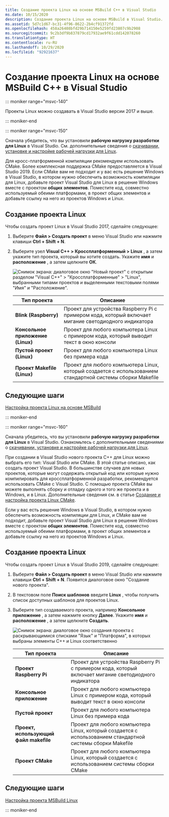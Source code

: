```yaml
---
title: Создание проекта Linux на основе MSBuild C++ в Visual Studio
ms.date: 10/15/2020
description: Создание проекта Linux на основе MSBuild в Visual Studio.
ms.assetid: 5d7c1d67-bc31-4f96-8622-2b4cf91372fd
ms.openlocfilehash: 458a26408bfd29b714150e5259fd23807c9b2908
ms.sourcegitcommit: 9c2b3df9b837879cd17932ae9f61cdd142078260
ms.translationtype: HT
ms.contentlocale: ru-RU
ms.lasthandoff: 10/29/2020
ms.locfileid: "92921637"
---
```

# <a name="create-a-linux-msbuild-c-project-in-visual-studio"></a>Создание проекта Linux на основе MSBuild C++ в Visual Studio

::: moniker range="msvc-140"

Проекты Linux можно создавать в Visual Studio версии 2017 и выше.

::: moniker-end

::: moniker range="msvc-150"

Сначала убедитесь, что вы установили **рабочую нагрузку разработки для Linux** в Visual Studio. См. дополнительные сведения о [скачивании, установке и настройке рабочей нагрузки для Linux](download-install-and-setup-the-linux-development-workload.md).

Для кросс-платформенной компиляции рекомендуем использовать CMake. Более комплексная поддержка CMake предоставляется в Visual Studio 2019. Если CMake вам не подходит и у вас есть решение Windows в Visual Studio, в котором нужно обеспечить возможность компиляции для Linux, добавьте проект Visual Studio для Linux в решение Windows вместе с проектом **общих элементов**. Поместите код, совместно используемый обеими платформами, в проект общих элементов и добавьте ссылку на него из проектов Windows и Linux.

## <a name="to-create-a-new-linux-project"></a>Создание проекта Linux

Чтобы создать проект Linux в Visual Studio 2017, сделайте следующее:

1. Выберите **Файл > Создать проект** в меню Visual Studio или нажмите клавиши **Ctrl + Shift + N**.
1. Выберите узел **Visual C++ > Кроссплатформенный > Linux** , а затем укажите тип проекта, который вы хотите создать. Укажите **имя** и **расположение** , а затем щелкните **ОК**.

   ![Снимок экрана: диалоговое окно "Новый проект" с открытым разделом "Visual C++" > "Кроссплатформенные" > "Linux", выбранными типами проектов и выделенными текстовыми полями "Имя" и "Расположение".](media/newproject.png)

   | Тип проекта | Описание |
   | ------------ | --- |
   | **Blink (Raspberry)** | Проект для устройства Raspberry Pi с примером кода, который включает мигание светодиодного индикатора |
   | **Консольное приложение (Linux)** | Проект для любого компьютера Linux с примером кода, который выводит текст в окно консоли |
   | **Пустой проект (Linux)** | Проект для любого компьютера Linux без примера кода |
   | **Проект Makefile (Linux)** | Проект для любого компьютера Linux, который создается с использованием стандартной системы сборки Makefile |

## <a name="next-steps"></a>Следующие шаги

[Настройка проекта Linux на основе MSBuild](configure-a-linux-project.md)

::: moniker-end

::: moniker range="msvc-160"

Сначала убедитесь, что вы установили **рабочую нагрузку разработки для Linux** в Visual Studio. Ознакомьтесь с дополнительными сведениями о [скачивании, установке и настройке рабочей нагрузки для Linux](download-install-and-setup-the-linux-development-workload.md).

При создании в Visual Studio нового проекта C++ для Linux можно выбрать его тип: Visual Studio или CMake. В этой статье описано, как создать проект Visual Studio. В большинстве случаев для новых проектов, которые могут содержать открытый код или которые нужно компилировать для кроссплатформенной разработки, рекомендуется использовать CMake с Visual Studio. С помощью проекта CMake вы можете выполнять сборку и отладку одного и того же проекта и в Windows, и в Linux. Дополнительные сведения см. в статье [Создание и настройка проекта Linux CMake](cmake-linux-project.md).

Если у вас есть решение Windows в Visual Studio, в котором нужно обеспечить возможность компиляции для Linux, и CMake вам не подходит, добавьте проект Visual Studio для Linux в решение Windows вместе с проектом **общих элементов**. Поместите код, совместно используемый обеими платформами, в проект общих элементов и добавьте ссылку на него из проектов Windows и Linux.

## <a name="create-a-new-linux-project"></a>Создание проекта Linux

Чтобы создать проект Linux в Visual Studio 2019, сделайте следующее:

1. Выберите **Файл > Создать проект** в меню Visual Studio или нажмите клавиши **Ctrl + Shift + N**. Появится диалоговое окно "Создание нового проекта".
1. В текстовом поле **Поиск шаблонов** введите **Linux** , чтобы получить список доступных шаблонов для проектов Linux.
1. Выберите тип создаваемого проекта, например **Консольное приложение** , а затем нажмите кнопку **Далее**. Укажите **имя** и **расположение** , а затем щелкните **Создать**.

   ![Снимок экрана: диалоговое окно создания проекта с раскрывающимися списками "Язык" и "Платформа", в которых выбраны элементы C++ и Linux соответственно](media/newproject-vs2019.png)

   | Тип проекта | Описание |
   | ------------ | --- |
   | **Проект Raspberry Pi** | Проект для устройства Raspberry Pi с примером кода, который включает мигание светодиодного индикатора |
   | **Консольное приложение** | Проект для любого компьютера Linux с примером кода, который выводит текст в окно консоли |
   | **Пустой проект** | Проект для любого компьютера Linux без примера кода |
   | **Проект, использующий файл makefile** | Проект для любого компьютера Linux, который создается с использованием стандартной системы сборки Makefile |
   | **Проект CMake** | Проект для любого компьютера Linux, который создается с использованием системы сборки CMake |

## <a name="next-steps"></a>Следующие шаги

[Настройка проекта MSBuild Linux](configure-a-linux-project.md)

::: moniker-end
